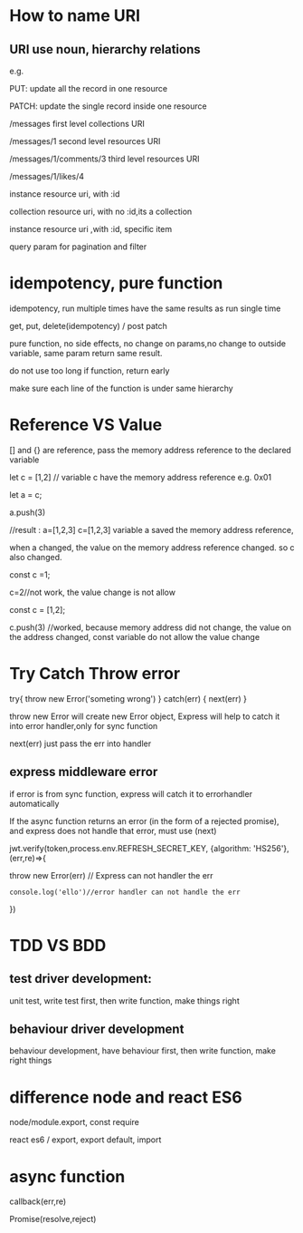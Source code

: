 # How to name URI
## URI use noun, hierarchy relations
e.g.

PUT: update all the record in one resource

PATCH: update the single record inside one resource

/messages    first level collections URI

/messages/1  second level resources URI

/messages/1/comments/3   third level resources URI

/messages/1/likes/4

instance resource uri, with :id

collection resource uri, with no :id,its a collection

instance resource uri ,with :id, specific item

query param for pagination and filter

# idempotency, pure function

idempotency, run multiple times have the same results as run single time

get, put, delete(idempotency)  / post patch

pure function, no side effects, no change on params,no change to outside variable, same param return same result.

do not use too long if function, return early

make sure each line of the function is under same hierarchy
# Reference VS Value

[] and {} are reference, pass the memory address reference to the declared variable

let c = [1,2] // variable c have the memory address reference e.g. 0x01

let a = c;

a.push(3)

//result : a=[1,2,3] c=[1,2,3] variable a saved the memory address reference, 

when a changed, the value on the memory address reference changed. so c also changed.

const c =1;

c=2//not work, the value change is not allow

const c = [1,2];

c.push(3) //worked, because memory address did not change, the value on the address changed, const variable do not allow the value change

# Try Catch Throw error

try{
    throw new Error('someting wrong') 
} catch(err) {
    next(err) 
}

throw new Error will create new Error object, Express will help to catch it into error handler,only for sync function

next(err) just pass the err into handler

## express middleware error

if error is from sync function, express will catch it to errorhandler automatically

If the async function returns an error (in the form of a rejected promise), and express does not handle that error, must use (next)

jwt.verify(token,process.env.REFRESH_SECRET_KEY, {algorithm: 'HS256'},(err,re)=>{

throw new Error(err) // Express can not handler the err

    console.log('ello')//error handler can not handle the err
})

# TDD VS BDD

## test driver development:

unit test, write test first, then write function, make things right

## behaviour driver development

behaviour development, have behaviour first, then write function, make right things

# difference node and react ES6 

node/module.export,  const require

react es6 / export, export default, import

# async function

callback(err,re)

Promise(resolve,reject)